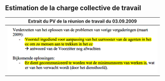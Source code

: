 ## Estimation de la charge collective de travail

| Extrait du PV de la réunion de travail du 03.09.2009 |
| --- |
| ![](20090903.png) |


